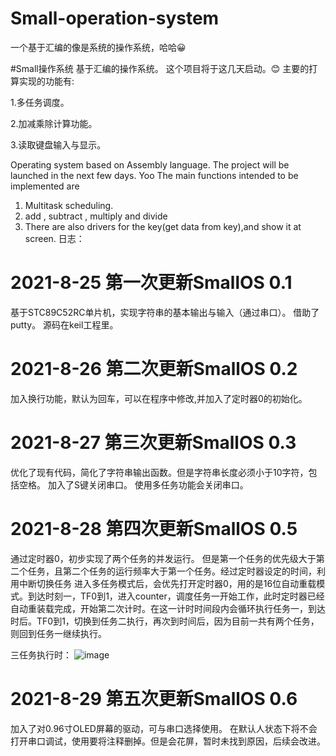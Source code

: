 # Small-operation-system
一个基于汇编的像是系统的操作系统，哈哈😀

#Small操作系统
基于汇编的操作系统。
这个项目将于这几天启动。😊
主要的打算实现的功能有:

1.多任务调度。

2.加减乘除计算功能。

3.读取键盘输入与显示。

Operating system based on Assembly language.
The project will be launched in the next few days. Yoo
The main functions intended to be implemented are
1. Multitask scheduling.
2. add , subtract , multiply and divide
3. There are also drivers for the key(get data from key),and show it at screen.
日志：
# 2021-8-25  第一次更新SmallOS 0.1
基于STC89C52RC单片机，实现字符串的基本输出与输入（通过串口）。
借助了putty。
源码在keil工程里。

# 2021-8-26 第二次更新SmallOS 0.2
加入换行功能，默认为回车，可以在程序中修改,并加入了定时器0的初始化。

# 2021-8-27 第三次更新SmallOS 0.3
优化了现有代码，简化了字符串输出函数。但是字符串长度必须小于10字符，包括空格。
加入了S键关闭串口。
使用多任务功能会关闭串口。
# 2021-8-28 第四次更新SmallOS 0.5
通过定时器0，初步实现了两个任务的并发运行。
但是第一个任务的优先级大于第二个任务，且第二个任务的运行频率大于第一个任务。经过定时器设定的时间，利用中断切换任务
进入多任务模式后，会优先打开定时器0，用的是16位自动重载模式。到达时刻一，TF0到1，进入counter，调度任务一开始工作，此时定时器已经自动重装载完成，开始第二次计时。在这一计时时间段内会循环执行任务一，到达时后。TF0到1，切换到任务二执行，再次到时间后，因为目前一共有两个任务，则回到任务一继续执行。

三任务执行时：
![image](https://pcsdata.baidu.com/thumbnail/e1dc7e2caua9fd5e083dc296793345d4?fid=3125802318-16051585-611912426303636&rt=pr&sign=FDTAER-yUdy3dSFZ0SVxtzShv1zcMqd-cD4ZnvVBGId0W93rWqD2W%2F%2FBDP0%3D&expires=2h&chkv=0&chkbd=0&chkpc=&dp-logid=9022164075419536550&dp-callid=0&time=1630155600&bus_no=26&size=c300_u300&quality=100&vuk=-&ft=video)
# 2021-8-29 第五次更新SmallOS 0.6
加入了对0.96寸OLED屏幕的驱动，可与串口选择使用。
在默认人状态下将不会打开串口调试，使用要将注释删掉。但是会花屏，暂时未找到原因，后续会改进。

